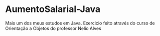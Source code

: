 # AumentoSalarial-Java
Mais um dos meus estudos em Java. Exercicio feito através do curso de Orientação a Objetos do professor Nelio Alves
